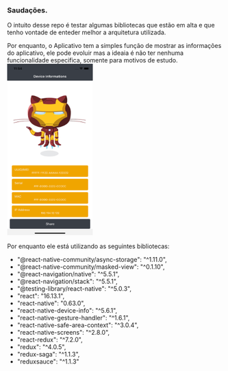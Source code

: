 ### **Saudações.**

O intuito desse repo é testar algumas bibliotecas que estão em alta e que tenho vontade de enteder melhor a arquitetura utilizada.

Por enquanto, o Aplicativo tem a simples função de mostrar as informações do aplicativo, ele pode evoluir mas a ideaia é não ter nenhuma funcionalidade especifica, somente para motivos de estudo.
<img src="docs/images/app.png" width="200" height="400" />

Por enquanto ele está utilizando as seguintes bibliotecas: 

- "@react-native-community/async-storage": "^1.11.0",
- "@react-native-community/masked-view": "^0.1.10",
- "@react-navigation/native": "^5.5.1",
- "@react-navigation/stack": "^5.5.1",
- "@testing-library/react-native": "^5.0.3",
- "react": "16.13.1",
- "react-native": "0.63.0",
- "react-native-device-info": "^5.6.1",
- "react-native-gesture-handler": "^1.6.1",
- "react-native-safe-area-context": "^3.0.4",
- "react-native-screens": "^2.8.0",
- "react-redux": "^7.2.0",
- "redux": "^4.0.5",
- "redux-saga": "^1.1.3",
- "reduxsauce": "^1.1.3"